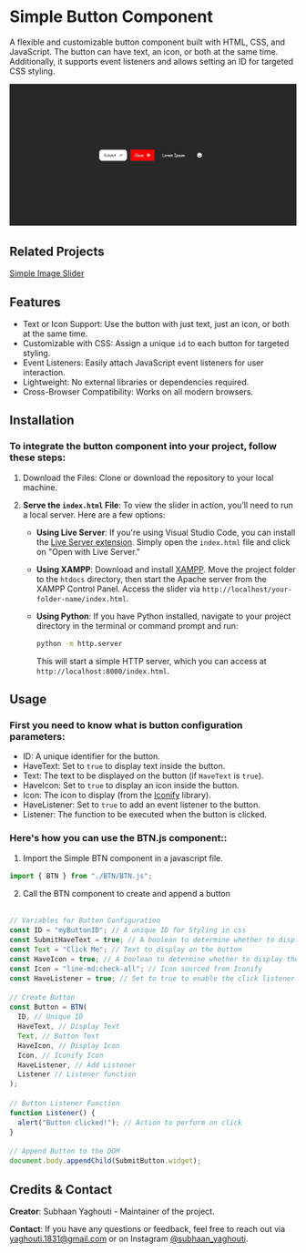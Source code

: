 # **Simple Button Component**

A flexible and customizable button component built with HTML, CSS, and JavaScript. The button can have text, an icon, or both at the same time. Additionally, it supports event listeners and allows setting an ID for targeted CSS styling.

![Simple Button Component](images/Screenshot.jpg)

## Related Projects

[Simple Image Slider](https://github.com/S-Yaghouti/Slider)

## Features

- Text or Icon Support: Use the button with just text, just an icon, or both at the same time.
- Customizable with CSS: Assign a unique `id` to each button for targeted styling.
- Event Listeners: Easily attach JavaScript event listeners for user interaction.
- Lightweight: No external libraries or dependencies required.
- Cross-Browser Compatibility: Works on all modern browsers.

## Installation

### To integrate the button component into your project, follow these steps:

1. Download the Files: Clone or download the repository to your local machine.
2. **Serve the `index.html` File**: To view the slider in action, you’ll need to run a local server. Here are a few options:

   - **Using Live Server**: If you're using Visual Studio Code, you can install the [Live Server extension](https://marketplace.visualstudio.com/items?itemName=ritwickdey.LiveServer). Simply open the `index.html` file and click on "Open with Live Server."

   - **Using XAMPP**: Download and install [XAMPP](https://www.apachefriends.org/index.html). Move the project folder to the `htdocs` directory, then start the Apache server from the XAMPP Control Panel. Access the slider via `http://localhost/your-folder-name/index.html`.

   - **Using Python**: If you have Python installed, navigate to your project directory in the terminal or command prompt and run:
     ```bash
     python -m http.server
     ```
     This will start a simple HTTP server, which you can access at `http://localhost:8000/index.html`.

## Usage

### First you need to know what is button configuration parameters:

- ID: A unique identifier for the button.
- HaveText: Set to `true` to display text inside the button.
- Text: The text to be displayed on the button (if `HaveText` is `true`).
- HaveIcon: Set to `true` to display an icon inside the button.
- Icon: The icon to display (from the [Iconify](https://iconify.design/) library).
- HaveListener: Set to `true` to add an event listener to the button.
- Listener: The function to be executed when the button is clicked.

### Here's how you can use the BTN.js component::

1. Import the Simple BTN component in a javascript file.
```javascript
import { BTN } from "./BTN/BTN.js";
```

2. Call the BTN component to create and append a button

```javascript

// Variables for Button Configuration
const ID = "myButtonID"; // A unique ID for Styling in css  
const SubmitHaveText = true; // A boolean to determine whether to display the text.
const Text = "Click Me"; // Text to display on the button
const HaveIcon = true; // A boolean to determine whether to display the icon.
const Icon = "line-md:check-all"; // Icon sourced from Iconify
const HaveListener = true; // Set to true to enable the click listener.

// Create Button
const Button = BTN(
  ID, // Unique ID
  HaveText, // Display Text
  Text, // Button Text
  HaveIcon, // Display Icon
  Icon, // Iconify Icon
  HaveListener, // Add Listener
  Listener // Listener function
);

// Button Listener Function
function Listener() {
  alert("Button clicked!"); // Action to perform on click
}

// Append Button to the DOM
document.body.appendChild(SubmitButton.widget);
```

## Credits & Contact

**Creator**: Subhaan Yaghouti - Maintainer of the project.

**Contact**: If you have any questions or feedback, feel free to reach out via [yaghouti.1831@gmail.com](mailto:yaghouti.1831@gmail.com) or on Instagram [@subhaan_yaghouti](https://www.instagram.com/subhaan_yaghouti?igsh=bmE3ZTl1bGkwaW50).
